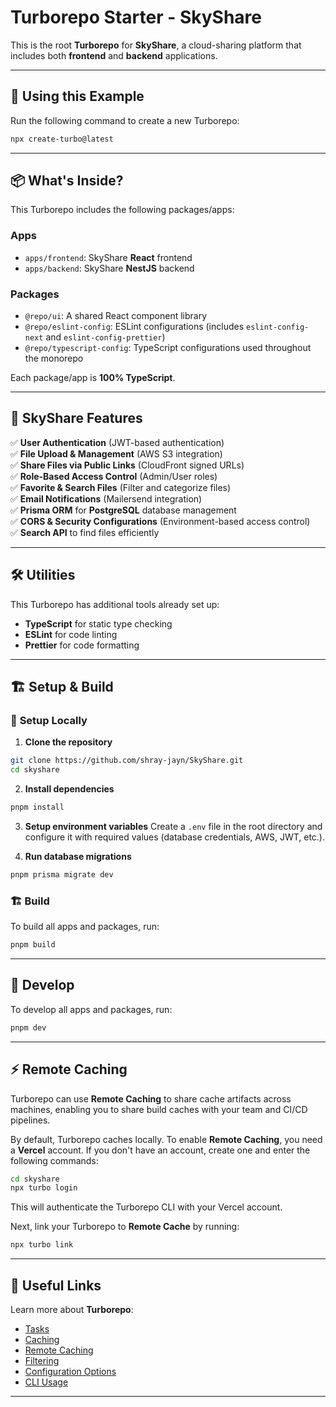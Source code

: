 # Turborepo Starter - SkyShare

This is the root **Turborepo** for **SkyShare**, a cloud-sharing platform that includes both **frontend** and **backend** applications.

---

## 🚀 **Using this Example**
Run the following command to create a new Turborepo:
```sh
npx create-turbo@latest
```

---

## 📦 **What's Inside?**
This Turborepo includes the following packages/apps:

### **Apps**
- `apps/frontend`: SkyShare **React** frontend
- `apps/backend`: SkyShare **NestJS** backend

### **Packages**
- `@repo/ui`: A shared React component library
- `@repo/eslint-config`: ESLint configurations (includes `eslint-config-next` and `eslint-config-prettier`)
- `@repo/typescript-config`: TypeScript configurations used throughout the monorepo

Each package/app is **100% TypeScript**.

---

## 🚀 **SkyShare Features**
✅ **User Authentication** (JWT-based authentication)  
✅ **File Upload & Management** (AWS S3 integration)  
✅ **Share Files via Public Links** (CloudFront signed URLs)  
✅ **Role-Based Access Control** (Admin/User roles)  
✅ **Favorite & Search Files** (Filter and categorize files)  
✅ **Email Notifications** (Mailersend integration)  
✅ **Prisma ORM** for **PostgreSQL** database management  
✅ **CORS & Security Configurations** (Environment-based access control)  
✅ **Search API** to find files efficiently  

---

## 🛠 **Utilities**
This Turborepo has additional tools already set up:
- **TypeScript** for static type checking
- **ESLint** for code linting
- **Prettier** for code formatting

---

## 🏗 **Setup & Build**
### 🔧 **Setup Locally**
1. **Clone the repository**
```sh
git clone https://github.com/shray-jayn/SkyShare.git
cd skyshare
```
2. **Install dependencies**
```sh
pnpm install
```
3. **Setup environment variables**
Create a `.env` file in the root directory and configure it with required values (database credentials, AWS, JWT, etc.).

4. **Run database migrations**
```sh
pnpm prisma migrate dev
```

### 🏗 **Build**
To build all apps and packages, run:
```sh
pnpm build
```

---

## 🏃 **Develop**
To develop all apps and packages, run:
```sh
pnpm dev
```

---

## ⚡ **Remote Caching**
Turborepo can use **Remote Caching** to share cache artifacts across machines, enabling you to share build caches with your team and CI/CD pipelines.

By default, Turborepo caches locally. To enable **Remote Caching**, you need a **Vercel** account. If you don't have an account, create one and enter the following commands:
```sh
cd skyshare
npx turbo login
```
This will authenticate the Turborepo CLI with your Vercel account.

Next, link your Turborepo to **Remote Cache** by running:
```sh
npx turbo link
```

---

## 🔗 **Useful Links**
Learn more about **Turborepo**:
- [Tasks](https://turbo.build/repo/docs/core-concepts/tasks)
- [Caching](https://turbo.build/repo/docs/core-concepts/caching)
- [Remote Caching](https://turbo.build/repo/docs/core-concepts/remote-caching)
- [Filtering](https://turbo.build/repo/docs/core-concepts/filtering)
- [Configuration Options](https://turbo.build/repo/docs/reference/configuration)
- [CLI Usage](https://turbo.build/repo/docs/reference/command-line-reference)

---

